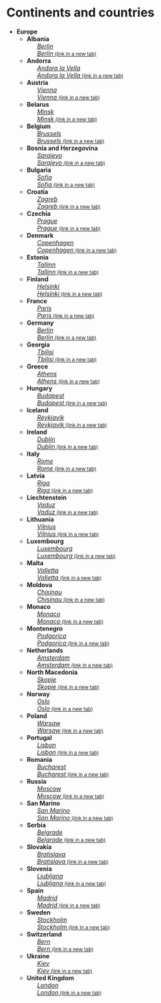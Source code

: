 <!DOCTYPE html>
<html>
<head>
<title>EUROPE</title>
</head>
<body>
<h1>Continents and countries</h1>
<ul>
     <li><b>Europe</b>
         <ul>
             <li><b>Albania</b>
                 <ul>	
                     <a href="https://en.wikipedia.org/wiki/Berlin"><i>Berlin</i></a> <br>
			         <a href="https://en.wikipedia.org/wiki/Berlin" target="_blank"><i>Berlin</i><small> (link in a new tab)</small></a>
                 </ul> 
            </li>
            <li><b>Andorra</b>
                 <ul>
                     <a href="https://en.wikipedia.org/wiki/Andorra_la_Vella"><i>Andora la Vella</i></a> <br>
			         <a href="https://en.wikipedia.org/wiki/Andorra_la_Vella" target="_blank"><i>Andora la Vella</i><small> (link in a new tab)</small></a>				 
                </ul> 
	        </li>
		</ul>
         <ul>  
		     <li><b> Austria</b>
                 <ul>	
                     <a href="https://en.wikipedia.org/wiki/Vienna"><i>Vienna</i></a> <br>
				     <a href="https://en.wikipedia.org/wiki/Vienna" target="_blank"><i>Vienna</i><small> (link in a new tab)</small></a>
                 </ul>
			 </li>
		      <li><b>Belarus</b>
			     <ul>
                     <a href="https://en.wikipedia.org/wiki/Minsk"><i>Minsk</i></a> <br>
			         <a href="https://en.wikipedia.org/wiki/Minsk" target="_blank"><i>Minsk</i><small> (link in a new tab)</small></a>				 
                </ul> 
	        </li>
		</ul>
         <ul>  
		     <li><b> Belgium</b>
                 <ul>	
                     <a href="https://en.wikipedia.org/wiki/Brussels"><i>Brussels</i></a> <br>
				     <a href="https://en.wikipedia.org/wiki/Brussels" target="_blank"><i>Brussels</i><small> (link in a new tab)</small></a>
                 </ul>
			 </li>
		      <li><b>Bosnia and Herzegovina</b>
			     <ul>
                     <a href="https://en.wikipedia.org/wiki/Sarajevo"><i>Sarajevo</i></a> <br>
			         <a href="https://en.wikipedia.org/wiki/Sarajevo" target="_blank"><i>Sarajevo</i><small> (link in a new tab)</small></a>				 
                </ul> 
	        </li>
		</ul>
	     <ul>
             <li><b>Bulgaria</b>
                 <ul>	
                     <a href="https://en.wikipedia.org/wiki/Sofia"><i>Sofia</i></a> <br>
			         <a href="https://en.wikipedia.org/wiki/Sofia" target="_blank"><i>Sofia</i><small> (link in a new tab)</small></a>
                 </ul> 
            </li>
            <li><b>Croatia</b>
                 <ul>
                     <a href="https://en.wikipedia.org/wiki/Zagreb"><i>Zagreb</i></a> <br>
			         <a href="https://en.wikipedia.org/wiki/Zagreb" target="_blank"><i>Zagreb</i><small> (link in a new tab)</small></a>				 
                </ul> 
	        </li>
		</ul>
         <ul>  
		     <li><b> Czechia</b>
                 <ul>	
                     <a href="https://en.wikipedia.org/wiki/Prague"><i>Prague</i></a> <br>
				     <a href="https://en.wikipedia.org/wiki/Prague" target="_blank"><i>Prague</i><small> (link in a new tab)</small></a>
                 </ul>
			 </li>
		     <li><b>Denmark</b>
			     <ul>
                     <a href="https://en.wikipedia.org/wiki/Copenhagen"><i>Copenhagen</i></a> <br>
			         <a href="https://en.wikipedia.org/wiki/Copenhagen" target="_blank"><i>Copenhagen</i><small> (link in a new tab)</small></a>				 
                </ul> 
	        </li>
		</ul>
         <ul>  
		     <li><b> Estonia</b>
                 <ul>	
                     <a href="https://en.wikipedia.org/wiki/Tallinn"><i>Tallinn</i></a> <br>
				     <a href="https://en.wikipedia.org/wiki/Tallinn" target="_blank"><i>Tallinn</i><small> (link in a new tab)</small></a>
                 </ul>
			 </li>
             <li><b>Finland</b>
			     <ul>
                     <a href="https://en.wikipedia.org/wiki/Helsinki"><i>Helsinki</i></a> <br>
			         <a href="https://en.wikipedia.org/wiki/Helsinki" target="_blank"><i>Helsinki</i><small> (link in a new tab)</small></a>				 
                </ul> 
	        </li>
		</ul>
	     <ul>  
		     <li><b> France</b>
                 <ul>	
                     <a href="https://en.wikipedia.org/wiki/Paris"><i>Paris</i></a> <br>
				     <a href="https://en.wikipedia.org/wiki/Paris" target="_blank"><i>Paris</i><small> (link in a new tab)</small></a>
                 </ul>
			 </li>
		      <li><b>Germany</b>
			     <ul>
                     <a href="https://en.wikipedia.org/wiki/Berlin"><i>Berlin</i></a> <br>
			         <a href="https://en.wikipedia.org/wiki/Berlin" target="_blank"><i>Berlin</i><small> (link in a new tab)</small></a>				 
                </ul> 
	        </li>
		</ul>
	     <ul>  
		     <li><b> Georgia</b>
                 <ul>	
                     <a href="https://en.wikipedia.org/wiki/Tbilisi"><i>Tbilisi</i></a> <br>
				     <a href="https://en.wikipedia.org/wiki/Tbilisi" target="_blank"><i>Tbilisi</i><small> (link in a new tab)</small></a>
                 </ul>
			 </li>
		      <li><b>Greece</b>
			     <ul>
                     <a href="https://en.wikipedia.org/wiki/Athens"><i>Athens</i></a> <br>
			         <a href="https://en.wikipedia.org/wiki/Athens" target="_blank"><i>Athens</i><small> (link in a new tab)</small></a>				 
                </ul> 
	        </li>
		</ul>
	     <ul>  
		     <li><b> Hungary</b>
                 <ul>	
                     <a href="https://en.wikipedia.org/wiki/Budapest"><i>Budapest</i></a> <br>
				     <a href="https://en.wikipedia.org/wiki/Budapest" target="_blank"><i>Budapest</i><small> (link in a new tab)</small></a>
                 </ul>
			 </li> 
		     <li><b>Iceland</b>
			     <ul>
                     <a href="https://en.wikipedia.org/wiki/Reykjavik"><i>Reykjavik</i></a> <br>
			         <a href="https://en.wikipedia.org/wiki/Reykjavik" target="_blank"><i>Reykjavik</i><small> (link in a new tab)</small></a>				 
                </ul> 
	        </li>
		</ul>
	     <ul>  
		     <li><b> Ireland</b>
                 <ul>	
                     <a href="https://en.wikipedia.org/wiki/Dublin"><i>Dublin</i></a> <br>
				     <a href="https://en.wikipedia.org/wiki/Dublin" target="_blank"><i>Dublin</i><small> (link in a new tab)</small></a>
                 </ul>
			 </li>
		     <li><b>Italy</b>
			     <ul>
                     <a href="https://en.wikipedia.org/wiki/Rome"><i>Rome</i></a> <br>
			         <a href="https://en.wikipedia.org/wiki/Rome" target="_blank"><i>Rome</i><small> (link in a new tab)</small></a>				 
                </ul> 
	        </li>
		</ul>
	     <ul>  
		     <li><b> Latvia</b>
                 <ul>	
                     <a href="https://en.wikipedia.org/wiki/Riga"><i>Riga</i></a> <br>
				     <a href="https://en.wikipedia.org/wiki/Riga" target="_blank"><i>Riga</i><small> (link in a new tab)</small></a>
                 </ul>
			 </li> 
		     <li><b>Liechtenstein</b>
			     <ul>
                     <a href="https://en.wikipedia.org/wiki/Vaduz"><i>Vaduz</i></a> <br>
			         <a href="https://en.wikipedia.org/wiki/Vaduz" target="_blank"><i>Vaduz</i><small> (link in a new tab)</small></a>				 
                </ul> 
	        </li>
		</ul>
	     <ul>  
		     <li><b> Lithuania</b>
                 <ul>	
                     <a href="https://en.wikipedia.org/wiki/Vilnius"><i>Vilnius</i></a> <br>
				     <a href="https://en.wikipedia.org/wiki/Vilnius" target="_blank"><i>Vilnius</i><small> (link in a new tab)</small></a>
                 </ul>
			 </li> 
		     <li><b>Luxembourg</b>
			     <ul>
                     <a href="https://en.wikipedia.org/wiki/Luxembourg"><i>Luxembourg</i></a> <br>
			         <a href="https://en.wikipedia.org/wiki/Luxembourg" target="_blank"><i>Luxembourg</i><small> (link in a new tab)</small></a>				 
                </ul> 
	        </li>
		</ul>
	     <ul>  
		     <li><b> Malta</b>
                 <ul>	
                     <a href="https://en.wikipedia.org/wiki/Valletta"><i>Valletta</i></a> <br>
				     <a href="https://en.wikipedia.org/wiki/Valletta" target="_blank"><i>Valletta</i><small> (link in a new tab)</small></a>
                 </ul>
			 </li>
		     <li><b>Moldova</b>
			     <ul>
                     <a href="https://en.wikipedia.org/wiki/Chisinau"><i>Chisinau</i></a> <br>
			         <a href="https://en.wikipedia.org/wiki/Chisinau" target="_blank"><i>Chisinau</i><small> (link in a new tab)</small></a>				 
                </ul> 
	        </li>
		</ul>
	     <ul>  
		     <li><b> Monaco</b>
                 <ul>	
                     <a href="https://en.wikipedia.org/wiki/Monaco"><i>Monaco</i></a> <br>
				     <a href="https://en.wikipedia.org/wiki/Monaco" target="_blank"><i>Monaco</i><small> (link in a new tab)</small></a>
                 </ul>
			 </li> 
		     <li><b>Montenegro</b>
			     <ul>
                     <a href="https://en.wikipedia.org/wiki/Podgorica"><i>Podgorica</i></a> <br>
			         <a href="https://en.wikipedia.org/wiki/Podgorica" target="_blank"><i>Podgorica</i><small> (link in a new tab)</small></a>				 
                </ul> 
	        </li>
		</ul>
	     <ul>  
		     <li><b> Netherlands</b>
                 <ul>	
                     <a href="https://en.wikipedia.org/wiki/Amsterdam"><i>Amsterdam</i></a> <br>
				     <a href="https://en.wikipedia.org/wiki/Amsterdam" target="_blank"><i>Amsterdam</i><small> (link in a new tab)</small></a>
                 </ul>
			 </li> 
		     <li><b>North Macedonia</b>
			     <ul>
                     <a href="https://en.wikipedia.org/wiki/Luxembourg"><i>Skopje</i></a> <br>
			         <a href="https://en.wikipedia.org/wiki/Luxembourg" target="_blank"><i>Skopje</i><small> (link in a new tab)</small></a>				 
                </ul> 
	        </li>
		</ul>
	     <ul>  
		     <li><b> Norway</b>
                 <ul>	
                     <a href="https://en.wikipedia.org/wiki/Valletta"><i>Oslo</i></a> <br>
				     <a href="https://en.wikipedia.org/wiki/Valletta" target="_blank"><i>Oslo</i><small> (link in a new tab)</small></a>
                 </ul>
			 </li>
		     <li><b>Poland</b>
			     <ul>
                     <a href="https://en.wikipedia.org/wiki/Chisinau"><i>Warsaw</i></a> <br>
			         <a href="https://en.wikipedia.org/wiki/Chisinau" target="_blank"><i>Warsaw</i><small> (link in a new tab)</small></a>				 
                </ul> 
	        </li>
		</ul>
	     <ul>  
		     <li><b> Portugal</b>
                 <ul>	
                     <a href="https://en.wikipedia.org/wiki/Lisbon"><i>Lisbon</i></a> <br>
				     <a href="https://en.wikipedia.org/wiki/Lisbon" target="_blank"><i>Lisbon</i><small> (link in a new tab)</small></a>
                 </ul>
			 </li> 
		     <li><b>Romania</b>
			     <ul>
                     <a href="https://en.wikipedia.org/wiki/Bucharest"><i>Bucharest</i></a> <br>
			         <a href="https://en.wikipedia.org/wiki/Bucharest" target="_blank"><i>Bucharest</i><small> (link in a new tab)</small></a>				 
                </ul> 
	        </li>
		</ul>
	     <ul>  
		     <li><b> Russia</b>
                 <ul>	
                     <a href="https://en.wikipedia.org/wiki/Moscow"><i>Moscow</i></a> <br>
				     <a href="https://en.wikipedia.org/wiki/Moscow" target="_blank"><i>Moscow</i><small> (link in a new tab)</small></a>
                 </ul>
			 </li>
		     <li><b>San Marino	</b>
			     <ul>
                     <a href="https://en.wikipedia.org/wiki/San_Marino"><i>San Marino	</i></a> <br>
			         <a href="https://en.wikipedia.org/wiki/San_Marino" target="_blank"><i>San Marino	</i><small> (link in a new tab)</small></a>				 
                </ul> 
	        </li>
		</ul>
	     <ul>  
		     <li><b> Serbia</b>
                 <ul>	
                     <a href="https://en.wikipedia.org/wiki/Belgrade"><i>Belgrade</i></a> <br>
				     <a href="https://en.wikipedia.org/wiki/Belgrade" target="_blank"><i>Belgrade</i><small> (link in a new tab)</small></a>
                 </ul>
			 </li> 
		     <li><b>Slovakia</b>
			     <ul>
                     <a href="https://en.wikipedia.org/wiki/Bratislava"><i>Bratislava</i></a> <br>
			         <a href="https://en.wikipedia.org/wiki/Bratislava" target="_blank"><i>Bratislava</i><small> (link in a new tab)</small></a>				 
                </ul> 
	        </li>
		</ul>
	     <ul>  
		     <li><b> Slovenia</b>
                 <ul>	
                     <a href="https://en.wikipedia.org/wiki/Ljubljana"><i>Ljubljana</i></a> <br>
				     <a href="https://en.wikipedia.org/wiki/Ljubljana" target="_blank"><i>Ljubljana</i><small> (link in a new tab)</small></a>
                 </ul>
			 </li>
		     <li><b>Spain </b>
			     <ul>
                     <a href="https://en.wikipedia.org/wiki/Madrid"><i>Madrid</i></a> <br>
			         <a href="https://en.wikipedia.org/wiki/Madrid" target="_blank"><i>Madrid</i><small> (link in a new tab)</small></a>				 
                </ul> 
	        </li>
		</ul>
	     <ul>  
		     <li><b> Sweden</b>
                 <ul>	
                     <a href="https://en.wikipedia.org/wiki/Stockholm"><i>Stockholm</i></a> <br>
				     <a href="https://en.wikipedia.org/wiki/Stockholm" target="_blank"><i>Stockholm</i><small> (link in a new tab)</small></a>
                 </ul>
			 </li> 
		     <li><b>Switzerland</b>
			     <ul>
                     <a href="https://en.wikipedia.org/wiki/Bern"><i>Bern</i></a> <br>
			         <a href="https://en.wikipedia.org/wiki/Bern" target="_blank"><i>Bern</i><small> (link in a new tab)</small></a>				 
                </ul> 
	        </li>
		</ul>
		<ul>  
		     <li><b> Ukraine</b>
                 <ul>	
                     <a href="https://en.wikipedia.org/wiki/Kiev"><i>Kiev</i></a> <br>
				     <a href="https://en.wikipedia.org/wiki/Kiev" target="_blank"><i>Kiev</i><small> (link in a new tab)</small></a>
                 </ul>
			 </li>
		     <li><b>United Kingdom </b>
			     <ul>
                     <a href="https://en.wikipedia.org/wiki/London"><i>London</i></a> <br>
			         <a href="https://en.wikipedia.org/wiki/London" target="_blank"><i>London</i><small> (link in a new tab)</small></a>				 
                </ul> 
	        </li>
		</ul>
	</ul>
</li>
	    

</body>
</html>
